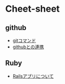 # Cheet-sheet

## github
- [gitコマンド](github/push.md)
- [githubとの連携](github/combinationGitHub.md)

## Ruby
- [Railsアプリについて](ruby/rails.md)

